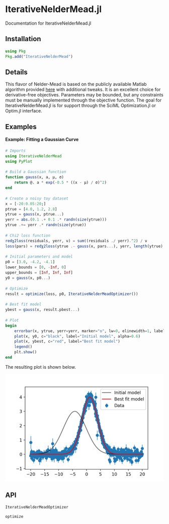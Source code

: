 IterativeNelderMead.jl
======================

Documentation for IterativeNelderMead.jl

Installation
------------

```julia
using Pkg
Pkg.add("IterativeNelderMead")
```


Details
-------

This flavor of Nelder-Mead is based on the publicly available Matlab algorithm provided [here](https://www.mathworks.com/matlabcentral/fileexchange/102-simps) with additional tweaks. It is an excellent choice for derivative-free objectives. Parameters may be bounded, but any constraints must be manually implemented through the objective function. The goal for IterativeNelderMead.jl is for support through the SciML Optimization.jl or Optim.jl interface.


Examples
--------

#### Example: Fitting a Gaussian Curve

```julia
# Imports
using IterativeNelderMead
using PyPlot

# Build a Gaussian function
function gauss(x, a, μ, σ)
    return @. a * exp(-0.5 * ((x - μ) / σ)^2)
end

# Create a noisy toy dataset
x = [-20:0.05:20;]
ptrue = [4.0, 1.2, 2.8]
ytrue = gauss(x, ptrue...)
yerr = abs.(0.1 .+ 0.1 .* randn(size(ytrue)))
ytrue .+= yerr .* randn(size(ytrue))

# Chi2 loss function
redχ2loss(residuals, yerr, ν) = sum((residuals ./ yerr).^2) / ν
loss(pars) = redχ2loss(ytrue .- gauss(x, pars...), yerr, length(ytrue) .- length(pars))

# Initial parameters and model
p0 = [3.0, -4.2, -4.1]
lower_bounds = [0, -Inf, 0]
upper_bounds = [Inf, Inf, Inf]
y0 = gauss(x, p0...)

# Optimize
result = optimize(loss, p0, IterativeNelderMeadOptimizer())

# Best fit model
ybest = gauss(x, result.pbest...)

# Plot
begin
    errorbar(x, ytrue, yerr=yerr, marker="o", lw=0, elinewidth=1, label="Data", zorder=0)
    plot(x, y0, c="black", label="Initial model", alpha=0.6)
    plot(x, ybest, c="red", label="Best fit model")
    legend()
    plt.show()
end
```

The resulting plot is shown below.

![Curve fitting plot](gauss_fit_example.png)

API
---

```@docs
IterativeNelderMeadOptimizer
```

```@docs
optimize
```